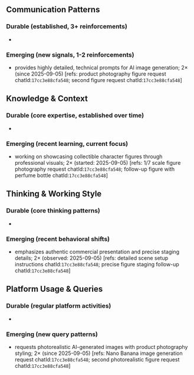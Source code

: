 ## Communication Patterns
### Durable (established, 3+ reinforcements)
-

### Emerging (new signals, 1-2 reinforcements)
- provides highly detailed, technical prompts for AI image generation; 2× (since 2025-09-05) [refs: product photography figure request chatId:`17cc3e88cfa548`; second figure request chatId:`17cc3e88cfa548`]

## Knowledge & Context
### Durable (core expertise, established over time)
-

### Emerging (recent learning, current focus)
- working on showcasing collectible character figures through professional visuals; 2× (started: 2025-09-05) [refs: 1/7 scale figure photography request chatId:`17cc3e88cfa548`; follow-up figure with perfume bottle chatId:`17cc3e88cfa548`]

## Thinking & Working Style
### Durable (core thinking patterns)
-

### Emerging (recent behavioral shifts)
- emphasizes authentic commercial presentation and precise staging details; 2× (observed: 2025-09-05) [refs: detailed scene setup instructions chatId:`17cc3e88cfa548`; precise figure staging follow-up chatId:`17cc3e88cfa548`]

## Platform Usage & Queries
### Durable (regular platform activities)
-

### Emerging (new query patterns)
- requests photorealistic AI-generated images with product photography styling; 2× (since 2025-09-05) [refs: Nano Banana image generation request chatId:`17cc3e88cfa548`; second photorealistic figure request chatId:`17cc3e88cfa548`]